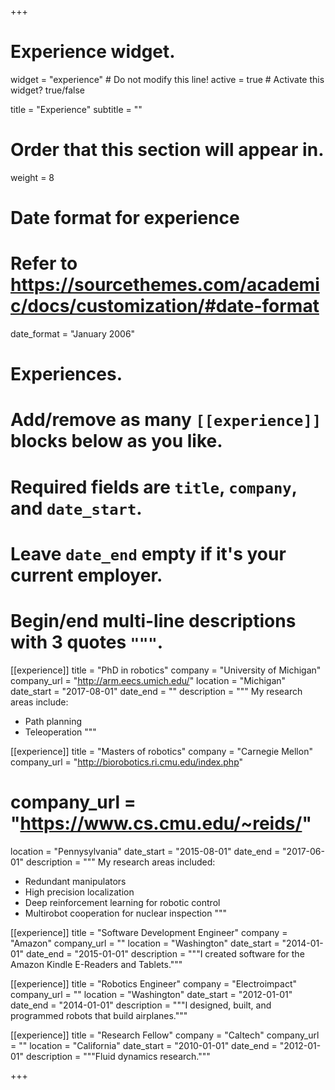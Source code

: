 +++
# Experience widget.
widget = "experience"  # Do not modify this line!
active = true  # Activate this widget? true/false

title = "Experience"
subtitle = ""

# Order that this section will appear in.
weight = 8

# Date format for experience
#   Refer to https://sourcethemes.com/academic/docs/customization/#date-format
date_format = "January 2006"

# Experiences.
#   Add/remove as many `[[experience]]` blocks below as you like.
#   Required fields are `title`, `company`, and `date_start`.
#   Leave `date_end` empty if it's your current employer.
#   Begin/end multi-line descriptions with 3 quotes `"""`.
[[experience]]
  title = "PhD in robotics"
  company = "University of Michigan"
  company_url = "http://arm.eecs.umich.edu/"
  location = "Michigan"
  date_start = "2017-08-01"
  date_end = ""
  description = """
  My research areas include:

  * Path planning
  * Teleoperation
  """

[[experience]]
  title = "Masters of robotics"
  company = "Carnegie Mellon"
  company_url = "http://biorobotics.ri.cmu.edu/index.php"
#  company_url = "https://www.cs.cmu.edu/~reids/"
  location = "Pennysylvania"
  date_start = "2015-08-01"
  date_end = "2017-06-01"
  description = """
  My research areas included:

  * Redundant manipulators
  * High precision localization
  * Deep reinforcement learning for robotic control
  * Multirobot cooperation for nuclear inspection
  """

[[experience]]
  title = "Software Development Engineer"
  company = "Amazon"
  company_url = ""
  location = "Washington"
  date_start = "2014-01-01"
  date_end = "2015-01-01"
  description = """I created software for the Amazon Kindle E-Readers and Tablets."""
  
  [[experience]]
      title = "Robotics Engineer"
      company = "Electroimpact"
      company_url = ""
      location = "Washington"
      date_start = "2012-01-01"
      date_end = "2014-01-01"
      description = """I designed, built, and programmed robots that build airplanes."""
      
  [[experience]]
      title = "Research Fellow"
      company = "Caltech"
      company_url = ""
      location = "California"
      date_start = "2010-01-01"
      date_end = "2012-01-01"
      description = """Fluid dynamics research."""


+++
